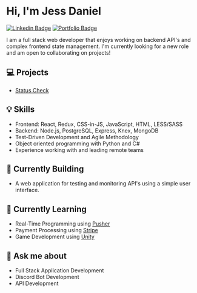 # Hi, I'm Jess Daniel

[![Linkedin Badge](https://img.shields.io/badge/-LinkedIn-blue?style=flat-square&logo=Linkedin&logoColor=white&link=https://www.linkedin.com/in/jess-daniel/)](https://www.linkedin.com/in/jess-daniel/) [![Portfolio Badge](https://img.shields.io/badge/Portfolio-success)](https://www.michaeljdaniel.com)

I am a full stack web developer that enjoys working on backend API's and complex frontend state management. I'm currently looking for a new role and am open to collaborating on projects!

## 💻 Projects

- [Status Check](https://status-check.vercel.app)

## 💡 Skills

- Frontend: React, Redux, CSS-in-JS, JavaScript, HTML, LESS/SASS
- Backend: Node.js, PostgreSQL, Express, Knex, MongoDB
- Test-Driven Development and Agile Methodology
- Object oriented programming with Python and C#
- Experience working with and leading remote teams

## 👷 Currently Building

- A web application for testing and monitoring API's using a simple user interface.

## 🏫 Currently Learning

- Real-Time Programming using [Pusher](https://pusher.com/)
- Payment Processing using [Stripe](https://stripe.com/)
- Game Development using [Unity](https://unity.com)

## 💬 Ask me about

- Full Stack Application Development
- Discord Bot Development
- API Development

<!--
**jess-daniel/jess-daniel** is a ✨ _special_ ✨ repository because its `README.md` (this file) appears on your GitHub profile.

Here are some ideas to get you started:

- 🔭 I’m currently working on ...
- 🌱 I’m currently learning ...
- 👯 I’m looking to collaborate on ...
- 🤔 I’m looking for help with ...
- 💬 Ask me about ...
- 📫 How to reach me: ...
- 😄 Pronouns: ...
- ⚡ Fun fact: ...
-->
